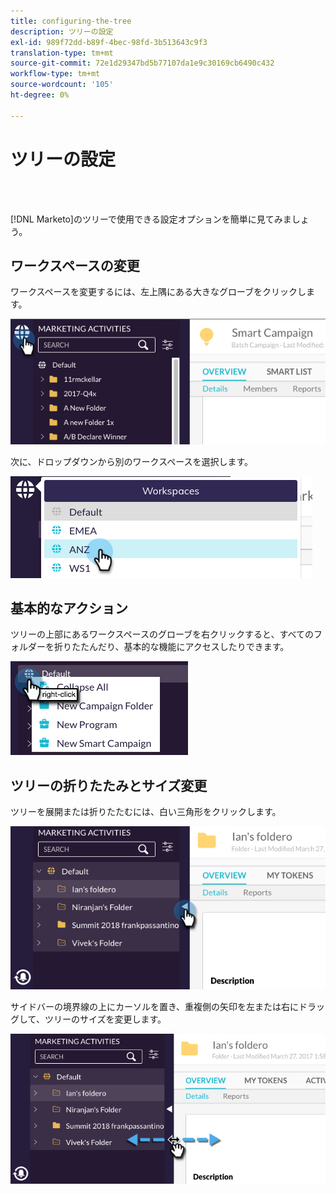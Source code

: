 ```yaml
---
title: configuring-the-tree
description: ツリーの設定
exl-id: 989f72dd-b89f-4bec-98fd-3b513643c9f3
translation-type: tm+mt
source-git-commit: 72e1d29347bd5b77107da1e9c30169cb6490c432
workflow-type: tm+mt
source-wordcount: '105'
ht-degree: 0%

---
```


# ツリーの設定

<br> 

[!DNL Marketo]のツリーで使用できる設定オプションを簡単に見てみましょう。

## ワークスペースの変更

ワークスペースを変更するには、左上隅にある大きなグローブをクリックします。

![イメージ1](/help/sky/assets/tree/configuring-the-tree/configuring-the-tree-1.png)

次に、ドロップダウンから別のワークスペースを選択します。

![イメージ2](/help/sky/assets/tree/configuring-the-tree/configuring-the-tree-2.png)

## 基本的なアクション

ツリーの上部にあるワークスペースのグローブを右クリックすると、すべてのフォルダーを折りたたんだり、基本的な機能にアクセスしたりできます。

![イメージ3](/help/sky/assets/tree/configuring-the-tree/configuring-the-tree-3.png)

## ツリーの折りたたみとサイズ変更

ツリーを展開または折りたたむには、白い三角形をクリックします。

![画像4](/help/sky/assets/tree/configuring-the-tree/configuring-the-tree-4.png)

サイドバーの境界線の上にカーソルを置き、重複側の矢印を左または右にドラッグして、ツリーのサイズを変更します。

![画像5](/help/sky/assets/tree/configuring-the-tree/configuring-the-tree-5.png)
